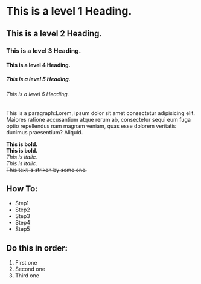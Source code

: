 # This is a level 1 Heading.
## This is a level 2 Heading.
### This is a level 3 Heading.
#### This is a level 4 Heading.
##### This is a level 5 Heading.
###### This is a level 6 Heading.
This is a paragraph:Lorem, ipsum dolor sit amet consectetur adipisicing elit. Maiores ratione accusantium atque rerum ab, consectetur sequi eum fuga optio repellendus nam magnam veniam, quas esse dolorem veritatis ducimus praesentium? Aliquid.

__This is bold.__  
**This is bold.**  
_This is italic._  
*This is italic.*  
~~This text is striken by some one.~~
## How To:
* Step1
* Step2
* Step3
* Step4
* Step5
## Do this in order:
1. First one
1. Second one
1. Third one
